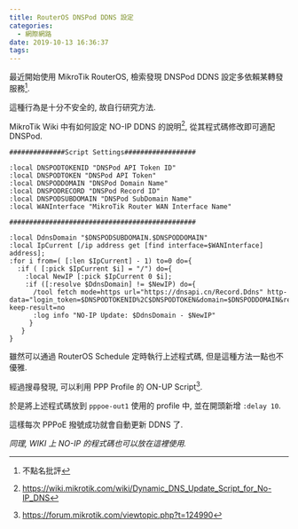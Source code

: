 ```yaml
---
title: RouterOS DNSPod DDNS 設定
categories:
  - 網際網路
date: 2019-10-13 16:36:37
tags:
---
```


最近開始使用 MikroTik RouterOS, 檢索發現 DNSPod DDNS 設定多依賴某轉發服務[^1].

這種行為是十分不安全的, 故自行研究方法.

<!--more-->

MikroTik Wiki 中有如何設定 NO-IP DDNS 的說明[^2], 從其程式碼修改即可適配 DNSPod.

```routeros
##############Script Settings##################

:local DNSPODTOKENID "DNSPod API Token ID"
:local DNSPODTOKEN "DNSPod API Token"
:local DNSPODDOMAIN "DNSPod Domain Name"
:local DNSPODRECORD "DNSPod Record ID"
:local DNSPODSUBDOMAIN "DNSPod SubDomain Name"
:local WANInterface "MikroTik Router WAN Interface Name"

###############################################

:local DdnsDomain "$DNSPODSUBDOMAIN.$DNSPODDOMAIN"
:local IpCurrent [/ip address get [find interface=$WANInterface] address];
:for i from=( [:len $IpCurrent] - 1) to=0 do={
  :if ( [:pick $IpCurrent $i] = "/") do={
    :local NewIP [:pick $IpCurrent 0 $i];
    :if ([:resolve $DdnsDomain] != $NewIP) do={
      /tool fetch mode=https url="https://dnsapi.cn/Record.Ddns" http-data="login_token=$DNSPODTOKENID%2C$DNSPODTOKEN&domain=$DNSPODDOMAIN&record_id=$DNSPODRECORD&sub_domain=$DNSPODSUBDOMAIN&record_line_id=0&value=$NewIP" keep-result=no
      :log info "NO-IP Update: $DdnsDomain - $NewIP"
     }
   }
}
```

雖然可以通過 RouterOS Schedule 定時執行上述程式碼, 但是這種方法一點也不優雅.

經過搜尋發現, 可以利用 PPP Profile 的 ON-UP Script[^3].

於是將上述程式碼放到 `pppoe-out1` 使用的 profile 中, 並在開頭新增 `:delay 10`.

這樣每次 PPPoE 撥號成功就會自動更新 DDNS 了.

*同理, WIKI 上 NO-IP 的程式碼也可以放在這裡使用.*

[^1]: 不點名批評
[^2]: https://wiki.mikrotik.com/wiki/Dynamic_DNS_Update_Script_for_No-IP_DNS
[^3]: https://forum.mikrotik.com/viewtopic.php?t=124990
